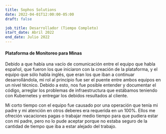 ```yaml
---
title: Sophos Solutions
date: 2022-04-01T12:00:00-05:00
draft: false

job_title: Desarrollador (Tiempo Completo)
start_date: Abril 2022
end_date: Julio 2022
---
```


#### Plataforma de Monitoreo para Minas

Debido a que había una vacío de comunicación entre el equipo que habla español,
que fueron los que iniciaron con la creación de la plataforma, y el equipo que
sólo habla inglés, que eran los que iban a continuar desarrollándola, mi rol al
principio fue ser el puente entre ambos equipos en un nivel técnico. Debido a
esto, nos fue posible entender y documentar el código, arreglar los problemas
de infraestructura que estábamos teniendo con Kubernetes y entregar los debidos
resultados al cliente.

Mi corto tiempo con el equipo fue causado por una operación que tenía mi padre
y mi atención en otros deberes era requerida en un 100%. Ellos me ofreción
vacaciones pagas o trabajar medio tiempo para que pudiera estar con mi padre,
pero no lo pude aceptar porque no estaba seguro de la cantidad de tiempo que
iba a estar alejado del trabajo.
